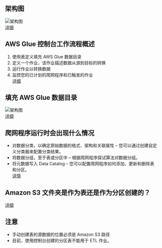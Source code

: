 ## 架构图
![架构图](https://docs.aws.amazon.com/zh_cn/glue/latest/dg/images/HowItWorks-overview.png)   
[详细](https://docs.aws.amazon.com/zh_cn/glue/latest/dg/components-key-concepts.html)

## AWS Glue 控制台工作流程概述
1. 使用表定义填充 AWS Glue 数据目录
2. 定义一个作业，该作业描述数据从源到目标的转换
3. 运行作业以转换数据
4. 监控您的已计划的爬网程序和已触发的作业   
[详细](https://docs.aws.amazon.com/zh_cn/glue/latest/dg/start-console-overview.html)

## 填充 AWS Glue 数据目录
![架构图](https://docs.aws.amazon.com/zh_cn/glue/latest/dg/images/PopulateCatalog-overview.png)     
[详细](https://docs.aws.amazon.com/zh_cn/glue/latest/dg/populate-data-catalog.html)

## 爬网程序运行时会出现什么情况
* 对数据分类，以确定原始数据的格式、架构和关联属性 – 您可以通过创建自定义分类器来配置分类结果。
* 将数据分组，至于表或分区中 – 根据爬网程序探试算法对数据分组。
* 将元数据写入 Data Catalog – 您可以配置爬网程序如何添加、更新和删除表和分区。   
[详情](https://docs.aws.amazon.com/zh_cn/glue/latest/dg/add-crawler.html#crawler-running)

## Amazon S3 文件夹是作为表还是作为分区创建的？
[详细](https://docs.aws.amazon.com/zh_cn/glue/latest/dg/add-crawler.html#crawler-s3-folder-table-partition)

## 注意
* 手动创建表的源数据的位置必须是 Amazon S3 路径
* 目前，使用控制台创建的分区表不能用于 ETL 作业。


